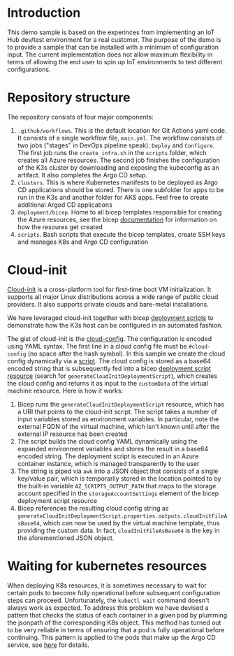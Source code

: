 # Introduction
This demo sample is based on the experinces from implementing an IoT Hub dev/test environment for a real customer.  The purpose of the demo is to provide a sample that can be installed with a minimum of configuration input.  The current implementation does not allow maximum flexibility in terms of allowing the end user to spin up IoT environments to test different configurations.  

# Repository structure
The repository consists of four major components:
1.  `.github/workflows`.  This is the default location for Git Actions yaml code.  It consists of a single workflow file, `main.yml`.  The workflow consists of two jobs ("stages" in DevOps pipeline speak): `Deploy` and `Configure`.  The first job runs the `create_infra.sh` in the `scripts` folder, which creates all Azure resources.  The second job finishes the configuration of the K3s cluster by downloading and exposing the kubeconfig as an artifact.  It also completes the Argo CD setup.
2. `clusters`.  This is where Kubernetes manifests to be deployed as Argo CD applications should be stored.  There is one subfolder for apps to be run in the K3s and another folder for AKS apps.  Feel free to create additional Argod CD applications
3. `deployment/bicep`.  Home to all bicep templates responsible for creating the Azure resources, see the bicep [documentation](https://docs.microsoft.com/en-us/azure/azure-resource-manager/bicep/overview) for information on how the resoures get created
4. `scripts`.  Bash scripts that execute the bicep templates, create SSH keys and manages K8s and Argo CD configuration

# Cloud-init
[Cloud-init](https://cloudinit.readthedocs.io/en/latest/) is a cross-platform tool for first-time boot VM initialization.  It supports all major Linux distributions across a wide range of public cloud providers.  It also supports private clouds and bare-metal installations.

We have leveraged cloud-init together with bicep [deployment scripts](https://docs.microsoft.com/en-us/azure/azure-resource-manager/bicep/deployment-script-bicep) to demonstrate how the K3s host can be configured in an automated fashion.

The gist of cloud-init is the [cloud-config](https://cloudinit.readthedocs.io/en/latest/topics/examples.html).  The configuration is encoded using YAML syntax.  The first line in a cloud config file must be `#cloud-config` (no space after the hash symbol).  In this sample we create the cloud config dynamically via a [script](/deployment/bicep/modules/create_cloud_init_input_string_bicep).  The cloud config is stored as a base64 encoded string that is subsequently fed into a bicep [deployment script resource](../deployment/bicep/modules/vm-infra.bicep) (search for `generateCloudInitDeploymentScript`), which creates the cloud config and returns it as input to the `customData` of the virtual machine resource.  Here is how it works:

1.  Bicep runs the `generateCloudInitDeploymentScript` resource, which has a URI that points to the cloud-init script.  The script takes a number of input variables stored as environment variables.  In particular, note the external FQDN of the virtual machine, which isn't known until after the external IP resource has been created
2.  The script builds the cloud config YAML dynamically using the expanded environment variables and stores the result in a base64 encoded string.  The deployment script is executed in an Azure container instance, which is managed transparently to the user
3.  The string is piped via `awk` into a JSON object that consists of a single key/value pair, which is temporarily stored in the location pointed to by the built-in variable `AZ_SCRIPTS_OUTPUT_PATH` that maps to the storage account specified in the `storageAccountSettings` element of the bicep deployment script resource
4.  Bicep references the resulting cloud config string as `generateCloudInitDeploymentScript.properties.outputs.cloudInitFileAsBase64`, which can now be used by the virtual machine template, thus providing the custom data.  In fact, `cloudInitFileAsBase64` is the key in the aforementioned JSON object.

# Waiting for kubernetes resources
When deploying K8s resources, it is sometimes necessary to wait for certain pods to become fully operational before subsequent configuration steps can proceed.  Unfortunately, the `kubectl wait` command doesn't always work as expected.  To address this problem we have devised a pattern that checks the status of each container in a given pod by plumming the jsonpath of the corresponding K8s object.  This method has turned out to be very reliable in terms of ensuring that a pod is fully operational before continuing.  This pattern is applied to the pods that make up the Argo CD service, see [here](../scripts/configure_argocd.sh) for details.
